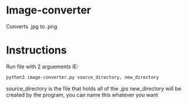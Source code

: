 # Image-converter
Converts .jpg to .png

# Instructions
Run file with 2 arguements IE:

```python
python3 image-converter.py source_directory, new_directory
```

source_directory is the file that holds all of the .jps
new_directory will be created by the program, you can name this whatever you want
